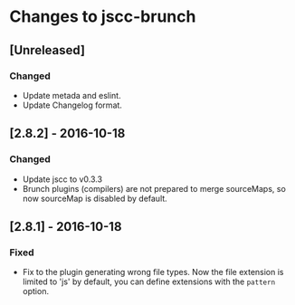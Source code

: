 # Changes to jscc-brunch

## \[Unreleased]

### Changed

- Update metada and eslint.
- Update Changelog format.

## \[2.8.2] - 2016-10-18

### Changed

- Update jscc to v0.3.3
- Brunch plugins (compilers) are not prepared to merge sourceMaps, so now sourceMap is disabled by default.

## \[2.8.1] - 2016-10-18

### Fixed

- Fix to the plugin generating wrong file types.
  Now the file extension is limited to 'js' by default, you can define extensions with the `pattern` option.
